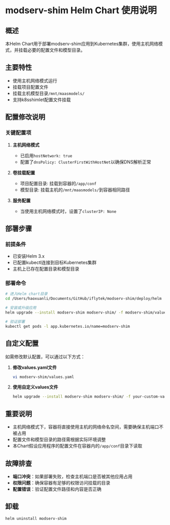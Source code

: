 # modserv-shim Helm Chart 使用说明

## 概述

本Helm Chart用于部署modserv-shim应用到Kubernetes集群，使用主机网络模式，并挂载必要的配置文件和模型目录。

## 主要特性

- 使用主机网络模式运行
- 挂载项目配置文件
- 挂载主机模型目录`/mnt/maasmodels/`
- 支持k8sshimlet配置文件挂载

## 配置修改说明

### 关键配置项

1. **主机网络模式**
   - 已启用`hostNetwork: true`
   - 配置了`dnsPolicy: ClusterFirstWithHostNet`以确保DNS解析正常

2. **卷挂载配置**
   - 项目配置目录: 挂载到容器的`/app/conf`
   - 模型目录: 挂载主机的`/mnt/maasmodels/`到容器相同路径

3. **服务配置**
   - 当使用主机网络模式时，设置了`clusterIP: None`

## 部署步骤

### 前提条件

- 已安装Helm 3.x
- 已配置kubectl连接到目标Kubernetes集群
- 主机上已存在配置目录和模型目录

### 部署命令

```bash
# 进入Helm chart目录
cd /Users/haoxuanli/Documents/GitHub/iflytek/modserv-shim/deploy/helm

# 安装或升级应用
helm upgrade --install modserv-shim modserv-shim/ -f modserv-shim/values.yaml

# 验证部署
kubectl get pods -l app.kubernetes.io/name=modserv-shim
```

## 自定义配置

如需修改默认配置，可以通过以下方式：

1. **修改values.yaml文件**
   ```bash
   vi modserv-shim/values.yaml
   ```

2. **使用自定义values文件**
   ```bash
   helm upgrade --install modserv-shim modserv-shim/ -f your-custom-values.yaml
   ```

## 重要说明

- 主机网络模式下，容器将直接使用主机的网络命名空间，需要确保主机端口不被占用
- 配置文件和模型目录的路径需根据实际环境调整
- 本Chart假设应用程序的配置文件在容器内的`/app/conf`目录下读取

## 故障排查

- **端口冲突**：如果部署失败，检查主机端口是否被其他应用占用
- **权限问题**：确保容器有足够的权限访问挂载的目录
- **配置错误**：验证配置文件路径和内容是否正确

## 卸载

```bash
helm uninstall modserv-shim
```